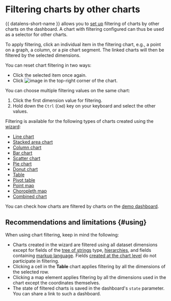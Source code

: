 # Filtering charts by other charts

{{ datalens-short-name }} allows you to [set up](../operations/dashboard/add-filtration.md) filtering of charts by other charts on the dashboard. A chart with filtering configured can thus be used as a selector for other charts.

To apply filtering, click an individual item in the filtering chart, e.g., a point on a graph, a column, or a pie chart segment. The linked charts will then be filtered by the selected dimensions.

You can reset chart filtering in two ways:

* Click the selected item once again.
* Click ![image](../../_assets/datalens/clear-filters.svg) in the top-right corner of the chart.

You can choose multiple filtering values on the same chart:

1. Click the first dimension value for filtering.
1. Hold down the `Ctrl` (`Cmd`) key on your keyboard and select the other values.

Filtering is available for the following types of charts created using the [wizard](../concepts/chart/dataset-based-charts.md):

* [Line chart](../visualization-ref/line-chart.md)
* [Stacked area chart](../visualization-ref/area-chart.md)
* [Column chart](../visualization-ref/column-chart.md)
* [Bar chart](../visualization-ref/bar-chart.md)
* [Scatter chart](../visualization-ref/scatter-chart.md)
* [Pie chart](../visualization-ref/pie-chart.md)
* [Donut chart](../visualization-ref/ring-chart.md)
* [Table](../visualization-ref/table-chart.md)
* [Pivot table](../visualization-ref/pivot-table-chart.md)
* [Point map](../visualization-ref/point-map-chart.md)
* [Choropleth map](../visualization-ref/choropleth-map-chart.md)
* [Combined chart](../visualization-ref/combined-chart.md)


You can check how charts are filtered by charts on the [demo dashboard](https://datalens.yandex/9fms9uae7ip02?tab=LoG).



## Recommendations and limitations {#using}

When using chart filtering, keep in mind the following:

* Charts created in the wizard are filtered using all dataset dimensions except for fields of the [tree of strings](../dataset/data-types.md#tree-hierarchy) type, [hierarchies](../operations/chart/add-hierarchy.md), and fields containing [markup language](../function-ref/markup-functions.md). Fields [created at the chart level](../concepts/aggregation-tutorial.md#add-measure-in-chart) do not participate in filtering.
* Clicking a cell in the **Table** chart applies filtering by all the dimensions of the selected row.
* Clicking a map element applies filtering by all the dimensions used in the chart except the coordinates themselves.
* The state of filtered charts is saved in the dashboard's `state` parameter. You can share a link to such a dashboard.
